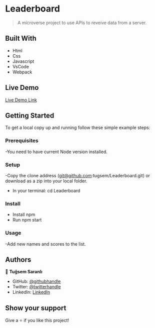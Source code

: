 
# Leaderboard

> A microverse project to use APIs to reveive data from a server.


## Built With

- Html
- Css
- Javascript
- VsCode
- Webpack

## Live Demo 

[Live Demo Link](https://tugsem.github.io/Leaderboard/dist)

## Getting Started

To get a local copy up and running follow these simple example steps:

### Prerequisites

-You need to have current Node version installed.

### Setup

-Copy the clone address (git@github.com:tugsem/Leaderboard.git) or download as a zip into your local folder.
- In your terminal: cd Leaderboard

### Install

- Install npm
- Run npm start

### Usage

-Add new names and scores to the list.

## Authors

👤 **Tuğsem Saranlı**

- GitHub: [@githubhandle](https://github.com/tugsem)
- Twitter: [@twitterhandle](https://twitter.com/TugsemSaranli)
- LinkedIn: [LinkedIn](https://www.linkedin.com/in/tuğsem-saranlı-5b2a98230/?locale=en_US)


## Show your support

Give a ⭐️ if you like this project!

